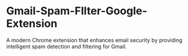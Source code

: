 # Gmail-Spam-FIlter-Google-Extension
A modern Chrome extension that enhances email security by providing intelligent spam detection and filtering for Gmail.

